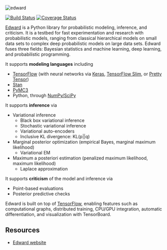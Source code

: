 ![edward](../master/website/images/edward_200.png?raw=true)

[![Build Status](https://travis-ci.org/blei-lab/edward.svg?branch=master)](https://travis-ci.org/blei-lab/edward)
[![Coverage Status](https://coveralls.io/repos/github/blei-lab/edward/badge.svg?branch=master)](https://coveralls.io/github/blei-lab/edward?branch=master)

[Edward](http://edwardlib.org) is a Python library for probabilistic modeling,
inference, and criticism. It is a testbed for fast experimentation and research
with probabilistic models, ranging from classical hierarchical models on small
data sets to complex deep probabilistic models on large data sets. Edward fuses
three fields: Bayesian statistics and machine learning, deep learning, and
probabilistic programming.

It supports __modeling languages__ including

+ [TensorFlow](https://www.tensorflow.org) (with neural networks via
    [Keras](http://keras.io), [TensorFlow
    Slim](https://github.com/tensorflow/tensorflow/tree/master/tensorflow/contrib/slim),
    or [Pretty Tensor](https://github.com/google/prettytensor))
+ [Stan](http://mc-stan.org)
+ [PyMC3](http://pymc-devs.github.io/pymc3/)
+ Python, through [NumPy/SciPy](http://scipy.org/)

It supports __inference__ via

+ Variational inference
  + Black box variational inference
  + Stochastic variational inference
  + Variational auto-encoders
  + Inclusive KL divergence: KL(p||q)
+ Marginal posterior optimization (empirical Bayes, marginal
    maximum likelihood)
  + Variational EM
+ Maximum a posteriori estimation (penalized maximum likelihood,
    maximum likelihood)
  + Laplace approximation

It supports __criticism__ of the model and inference via

+ Point-based evaluations
+ Posterior predictive checks

Edward is built on top of [TensorFlow](https://www.tensorflow.org),
enabling features such as computational graphs, distributed training,
CPU/GPU integration, automatic differentiation, and visualization with
TensorBoard.

## Resources

+ [Edward website](http://edwardlib.org)
